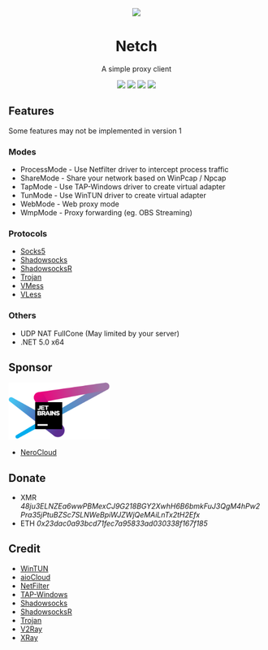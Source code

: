<p align="center"><img src="https://github.com/NetchX/Netch/blob/master/Netch/Resources/Netch.png?raw=true" width="128" /></p>

<div align="center">

# Netch
A simple proxy client

[![](https://img.shields.io/badge/telegram-group-green?style=flat-square)](https://t.me/netch_group)
[![](https://img.shields.io/badge/telegram-channel-blue?style=flat-square)](https://t.me/netch_channel)
[![](https://img.shields.io/github/downloads/netchx/netch/total.svg?style=flat-square)](https://github.com/netchx/netch/releases)
[![](https://img.shields.io/github/v/release/netchx/netch?style=flat-square)](https://github.com/netchx/netch/releases)
</div>

## Features
Some features may not be implemented in version 1

### Modes
- ProcessMode - Use Netfilter driver to intercept process traffic
- ShareMode - Share your network based on WinPcap / Npcap
- TapMode - Use TAP-Windows driver to create virtual adapter
- TunMode - Use WinTUN driver to create virtual adapter
- WebMode - Web proxy mode
- WmpMode - Proxy forwarding (eg. OBS Streaming)

### Protocols
- [Socks5](https://www.wikiwand.com/en/SOCKS)
- [Shadowsocks](https://github.com/shadowsocks/shadowsocks-libev)
- [ShadowsocksR](https://github.com/shadowsocksrr/shadowsocksr-libev)
- [Trojan](https://trojan-gfw.github.io/trojan/)
- [VMess](https://github.com/v2fly/v2ray-core)
- [VLess](https://github.com/xtls/xray-core)

### Others
- UDP NAT FullCone (May limited by your server)
- .NET 5.0 x64

## Sponsor
<a href="https://www.jetbrains.com/?from=Netch"><img src="jetbrains.svg" alt="JetBrains" width="200"/></a>

- [NeroCloud](https://nerocloud.io)

## Donate
- XMR *48ju3ELNZEa6wwPBMexCJ9G218BGY2XwhH6B6bmkFuJ3QgM4hPw2Pra35jPtuBZSc7SLNWeBpiWJZWjQeMAiLnTx2tH2Efx*
- ETH *0x23dac0a93bcd71fec7a95833ad030338f167f185*

## Credit
- [WinTUN](https://www.wintun.net)
- [aioCloud](https://github.com/aiocloud)
- [NetFilter](https://netfiltersdk.com)
- [TAP-Windows](https://github.com/OpenVPN/tap-windows6)
- [Shadowsocks](https://github.com/shadowsocks/shadowsocks-libev)
- [ShadowsocksR](https://github.com/shadowsocksrr/shadowsocksr-libev)
- [Trojan](https://github.com/trojan-gfw/trojan)
- [V2Ray](https://github.com/v2fly/v2ray-core)
- [XRay](https://github.com/xtls/xray-core)
